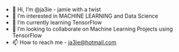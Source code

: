 - 👋 Hi, I’m @ja3ie - jamie with a twist
- 👀 I’m interested in MACHINE LEARNING and Data Science
- 🌱 I’m currently learning TensorFlow
- 💞️ I’m looking to collaborate on Machine Learning Projects using TensorFlow
- 📫 How to reach me - ja3ie@hotmail.com

<!---
ja3ie/ja3ie is a ✨ special ✨ repository because its `README.md` (this file) appears on your GitHub profile.
You can click the Preview link to take a look at your changes.
--->
